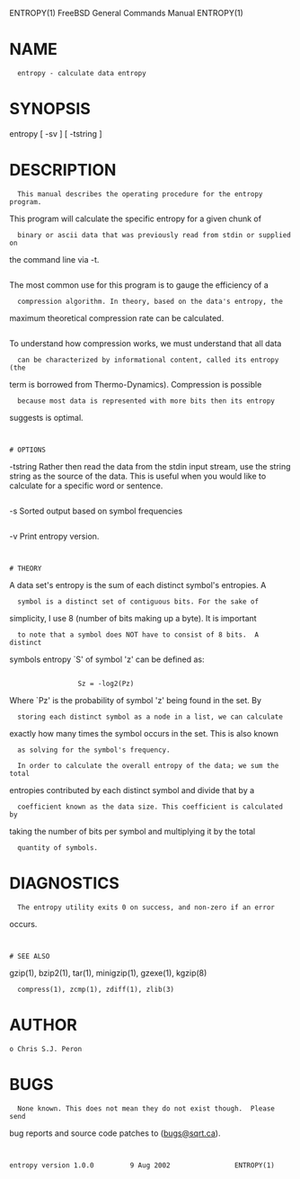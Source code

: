 ENTROPY(1)		FreeBSD General Commands Manual 	    ENTROPY(1)


# NAME
```
  entropy - calculate data entropy
```


# SYNOPSIS
entropy  [ -sv ] [ -tstring ]


# DESCRIPTION
```
  This manual describes the operating procedure for the entropy program.
```
  This program will calculate the specific entropy for a given chunk of
```
  binary or ascii data that was previously read from stdin or supplied on
```
  the command line via -t.
```

```
  The most common use for this program is to gauge the efficiency of a
```
  compression algorithm. In theory, based on the data's entropy, the
```
  maximum theoretical compression rate can be calculated.
```

```
  To understand how compression works, we must understand that all data
```
  can be characterized by informational content, called its entropy (the
```
  term is borrowed from Thermo-Dynamics).	Compression is possible
```
  because most data is represented with more bits then its entropy
```
  suggests is optimal.
```


# OPTIONS
```
  -tstring
	       Rather then read the data from the stdin input stream, use the
	       string string as the source of the data. This is useful when
	       you would like to calculate for a specific word or sentence.
```

```
  -s      Sorted output based on symbol frequencies
```

```
  -v      Print entropy version.
```


# THEORY
```
  A data set's entropy is the sum of each distinct symbol's entropies.  A
```
  symbol is a distinct set of contiguous bits. For the sake of
```
  simplicity, I use 8 (number of bits making up a byte). It is important
```
  to note that a symbol does NOT have to consist of 8 bits.  A distinct
```
  symbols entropy `S' of symbol 'z' can be defined as:
```

			     Sz = -log2(Pz)

```
  Where `Pz' is the probability of symbol 'z' being found in the set.  By
```
  storing each distinct symbol as a node in a list, we can calculate
```
  exactly how many times the symbol occurs in the set. This is also known
```
  as solving for the symbol's frequency.
```

```
  In order to calculate the overall entropy of the data; we sum the total
```
  entropies contributed by each distinct symbol and divide that by a
```
  coefficient known as the data size. This coefficient is calculated by
```
  taking the number of bits per symbol and multiplying it by the total
```
  quantity of symbols.
```


# DIAGNOSTICS
```
  The entropy utility exits 0 on success, and non-zero if an error
```
  occurs.
```


# SEE ALSO
```
  gzip(1), bzip2(1), tar(1), minigzip(1), gzexe(1), kgzip(8)
```
  compress(1), zcmp(1), zdiff(1), zlib(3)
```


# AUTHOR
	o Chris S.J. Peron


# BUGS
```
  None known. This does not mean they do not exist though.  Please send
```
  bug reports and source code patches to (bugs@sqrt.ca).
```


entropy version 1.0.0		  9 Aug 2002			    ENTROPY(1)
